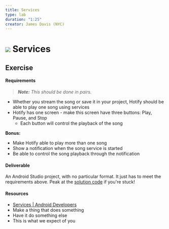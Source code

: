 ```yaml
---
title: Services
type: lab
duration: "1:25"
creator: James Davis (NYC)
---
```


# ![](https://ga-dash.s3.amazonaws.com/production/assets/logo-9f88ae6c9c3871690e33280fcf557f33.png) Services

## Exercise

#### Requirements

> ***Note:*** _This should be done in pairs._

* Whether you stream the song or save it in your project, Hotify should be able to play one song using services
* Hotify has one screen - make this screen have three buttons: Play, Pause, and Stop
  * Each button will control the playback of the song

**Bonus:**

* Make Hotify able to play more than one song
* Show a notification when the song service is started
* Be able to control the song playback through the notification

#### Deliverable

An Android Studio project, with no particular format. It just has to meet the requirements above. Peak at the [solution code](solution-code) if you're stuck!

#### Resources

- [Services | Android Developers](http://developer.android.com/reference/android/app/Service.html)
- Make a thing that does something
- Have it do something else
- This is what we expect of you
